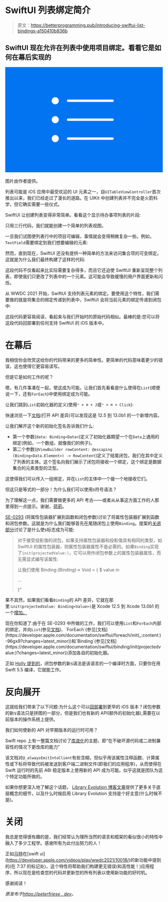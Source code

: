 # SwiftUI 列表绑定简介

> 原文：<https://betterprogramming.pub/introducing-swiftui-list-bindings-a150410b836b>

## SwiftUI 现在允许在列表中使用项目绑定。看看它是如何在幕后实现的

![](img/4c7d8cf02dbfe4942fae39173e419ed9.png)

图片由作者提供。

列表可能是 iOS 应用中最受欢迎的 UI 元素之一，自`UITableViewController`首次推出以来，我们已经走过了漫长的道路。在 UIKit 中创建列表并不完全是火箭科学，但它确实需要一些仪式。

SwiftUI 让创建列表变得非常简单。看看这个显示待办事项列表的片段:

只用三行代码，我们就能创建一个简单的列表视图。

一旦我们试图使列表行中的项目可编辑，事情就会变得稍微复杂一些。例如，`TextField`需要绑定到我们想要编辑的元素:

然而，直到现在，SwiftUI 还没有提供一种简单的方法来访问集合项的可变绑定。这就是为什么我们最终构建了这样的代码:

这段代码不仅看起来比实际需要复杂得多，而且它还迫使 SwiftUI 重新呈现整个列表，即使我们只更改了列表中的一个元素。这可能会导致缓慢的用户界面更新和闪烁。

从 WWDC 2021 开始，SwiftUI 支持列表元素的绑定。要使用这个特性，我们需要做的就是将集合的绑定传递到列表中，SwiftUI 会将当前元素的绑定传递到闭包中:

这段代码更容易阅读，看起来与我们开始时的原始代码相似。最棒的是:您可以将这段代码回部署到任何支持 SwiftUI 的 iOS 版本中。

# 在幕后

我相信你会欣赏这给你的代码带来的更多的简单性。更简单的代码意味着更少的错误，这也使得它更容易读写。

但是它是如何工作的呢？

嗯，有几件事凑在一起，使这成为可能。让我们首先看看是什么使得在`List`(顺便说一下，还有`ForEach`)中使用绑定成为可能。

让我们跳到`List`初始化器的定义(使用`⌃ + ⌘ + J`或`⌃ + ⌘ + Click`):

快速浏览一下[文档](https://developer.apple.com/documentation/swiftui/list?changes=latest_minor)(打开 API 差异)可以发现这是 12.5 到 13.0b1 的一个新增内容。

让我们解开这个新的初始化签名告诉我们什么:

*   第一个参数(`data: Binding<Data>`)定义了初始化器期望一个在`Data`上通用的绑定(例如，一个数组，就像我们的例子)。
*   第二个参数(`@ViewBuilder rowContent: @escaping (Binding<Data.Element>) -> RowContent`)定义了结尾闭包，我们在其中定义了列表的主体。这个签名向我们展示了闭包将接收一个绑定，这个绑定是数据集合的元素类型的泛型。

这使得我们可以传入一组绑定，并在`List`的主体中一个接一个地接收它们。

但这只是等式的一部分！为什么我们可以使用`$`符号语法？

为了理解这一点，我们需要做更多的 API 考古——或者从从事这方面工作的人那里得到一点提示。谢谢，[荷莉](https://twitter.com/hollyborla)。

[SE-0293](https://github.com/apple/swift-evolution/blob/main/proposals/0293-extend-property-wrappers-to-function-and-closure-parameters.md) (将属性包装器扩展到函数和闭包参数)讨论了将属性包装器扩展到函数和闭包参数。这就是为什么我们能够首先在尾随闭包上使用`Binding`。提案的[关闭部分](https://github.com/apple/swift-evolution/blob/main/proposals/0293-extend-property-wrappers-to-function-and-closure-parameters.md#closures)讨论了是什么使`$`标志成为可能:

> 对于接受投影值的闭包，如果支持属性包装器和投影值具有相同的类型，如 SwiftUI 的属性包装器，则属性包装器属性不是必需的。如果`Binding`实现了`init(projectedValue:)`，它可以用作闭包参数上的属性包装器属性，而无需显式编写该属性:
> 
> 让我们使用 Binding:(Binding<int>)-> Void = { $ value in</int>
> 
> ...
> 
> }”

果不其然，如果我们看看`Binding`的 API 差异，它就在那里:`init(projectedValue: Binding<Value>)`是 Xcode 12.5 到 Xcode 13.0b1 的一个[增加。](https://developer.apple.com/documentation/swiftui/binding/?changes=latest_minor)

现在你知道了:由于在 SE-0293 中所做的工作，我们可以使用`List`和`ForEach`内部的绑定，并向`List`(参见[文档](https://developer.apple.com/documentation/swiftui/list/init(_:rowcontent:)-25c5f?changes=latest_minor))、`ForEach`(参见[文档](https://developer.apple.com/documentation/swiftui/foreach/init(_:content:)-96gx9?changes=latest_minor))和`Binding`(参见[文档](https://developer.apple.com/documentation/swiftui/binding/init(projectedvalue:)?changes=latest_minor))添加各自的初始化器。

正如 [Holly 提到的](https://twitter.com/hollyborla/status/1402386082633633794)，闭包参数的新`$`语法是该语言的一个编译时方面，只要你在用 Swift 5.5 编译，它就能工作。

# 反向展开

这就给我们带来了以下问题:为什么这个可以[回部署](https://twitter.com/luka_bernardi/status/1402363202923491332)到更早的 iOS 版本？闭包参数的新`$`语法只是拼图的一部分，但是我们也有新的 API(额外的初始化器),需要在以前版本的操作系统上提供。

我们如何使新的 API 对早期版本的运行时可用？

Swift repo 上有一整篇文档讨论了[库进化](https://github.com/apple/swift/blob/main/docs/LibraryEvolution.rst#always-emit-into-client)的主题，即“在不破坏源代码或二进制兼容性的情况下更改库的能力”

该文档对`@_alwaysEmitIntoClient`有些含糊，但似乎用该属性注释函数、计算属性或下标将导致代码被发送到客户端二进制文件(即我们的应用程序)，从而使得在 Swift 运行时的先前 ABI 稳定版本上使用新的 API 成为可能。似乎这就是团队为这个特定功能所做的。

如果你想更深入地了解这个话题， [Library Evolution 博客文章](https://swift.org/blog/library-evolution/)提供了更多关于底层概念的细节，以及什么时候启用 Library Evolution 支持是个好主意(什么时候不是)。

# 关闭

我总是觉得很有趣的是，我们经常认为理所当然的语言和框架的看似很小的特性中融入了多少工程学。感谢所有为此付出努力的人！

正如[马特](https://twitter.com/ricketson_)在[swift ui](https://developer.apple.com/videos/play/wwdc2021/10018/)的新功能中提到的(在 7:37 的标记处)，这个特性将帮助我们构建更无错误(和高性能！)应用程序，所以现在是检查您的代码并更新您的所有列表以使用新功能的好时机。

感谢阅读！

*原发布于*[*https://peterfriese . dev*](https://peterfriese.dev/swiftui-list-item-bindings-behind-the-scenes/)*。*